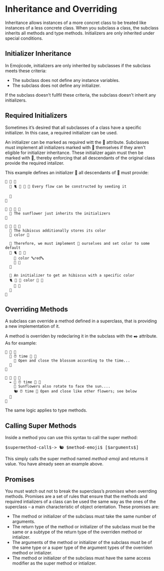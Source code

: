 # Inheritance and Overriding

Inheritance allows instances of a more concret class to be treated like
instances of a less concrete class. When you subclass a class, the subclass
inherits all methods and type methods. Initializers are only inherited under
special conditions.

## Initializer Inheritance

In Emojicode, initializers are only inherited by subclasses if the subclass
meets these criteria:

- The subclass does not define any instance variables.
- The subclass does not define any initializer.

If the subclass doesn’t fullfil these criteria, the subclass doesn’t inherit
any initializers.

## Required Initializers

Sometimes it’s desired that all subclasses of a class have a specific
initializer. In this case, a required initializer can be used.

An initializer can be marked as required witt the 🔑 attribute. Subclasses must
implement all initializers marked with 🔑 themselves if they aren't eligible
for initializer inheritance. These initializer again must then be marked with
🔑, thereby enforcing that all descendants of the original class provide the
required intalizer.

This example defines an initializer 🌱 all descendants of 🌼 must provide:

```
🐇 🌼 🍇
  🔑 🐈 🌱 🍇 👴 Every flow can be constructed by seeding it

  🍉
🍉

🐇 🌻 🌼 🍇
  👴 The sunflower just inherits the initializers
🍉

🐇 🌺 🌼 🍇
  👴 The hibiscus additionally stores its color
  🍰 color 🔡

  👴 Therefore, we must implement 🌱 ourselves and set color to some default
  🔑 🐈 🌱 🍇
    🍮 color 🔤red🔤
    🐐 🌱
  🍉

  👴 An initializer to get an hibiscus with a specific color
  🐈 🎨 🍼 color 🔡 🍇
    🐐 🌱
  🍉
🍉
```

## Overriding Methods

A subclass can override a method defined in a superclass, that is providing
a new implementation of it.

A method is overriden by redeclaring it in the subclass with the ✒️ attribute.
As for example:

```
🐇 🌼 🍇
  🐖 ⏰ time 🚂 🍇
    👴 Open and close the blossom according to the time...
  🍉
🍉

🐇 🌻 🌼 🍇
  ✒️ 🐖 ⏰ time 🚂 🍇
    👴 Sunflowers also rotate to face the sun....
    🐿 ⏰ time 👴 Open and close like other flowers; see below
  🍉
🍉
```

The same logic applies to type methods.

## Calling Super Methods

Inside a method you can use this syntax to call the super method:

<pre class="syntax">
$supermethod-call$-> 🐿 $method-emoji$ [$arguments$]
</pre>

This simply calls the super method named *method-emoji* and returns it value.
You have already seen an example above.

## Promises

You must watch out not to break the superclass’s *promises* when overrding
methods. Promises are a set of rules that ensure that the methods and required
intializers of a class can be used the same way as the ones of the superclass –
a main characteristic of object orientation. These promises are:

- The method or initializer of the subclass must take the same number of
  arguments.
- The return type of the method or initializer of the subclass must be the
  same or a subtype of the return type of the overriden method or intializer.
- The arguments of the method or initializer of the subclass must be of the same
  type or a super type of the argument types of the overriden method or
  intializer.
- The method or initializer of the subclass must have the same access modifier
  as the super method or intializer.
